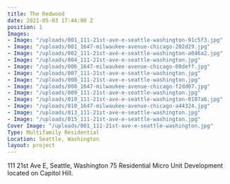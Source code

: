 ```yaml
---
title: The Redwood
date: 2021-05-03 17:44:00 Z
position: 1
Images:
- Image: "/uploads/001_111-21st-ave-e-seattle-washington-91c5f3.jpg"
- Image: "/uploads/001_1647-milwaukee-avenue-chicago-202d29.jpg"
- Image: "/uploads/002_111-21st-ave-e-seattle-washington-a046a2.jpg"
- Image: "/uploads/004_111-21st-ave-e-seattle-washington.jpg"
- Image: "/uploads/006_1647-milwaukee-avenue-chicago-08deff.jpg"
- Image: "/uploads/007_111-21st-ave-e-seattle-washington.jpg"
- Image: "/uploads/008_111-21st-ave-e-seattle-washington.jpg"
- Image: "/uploads/008_1647-milwaukee-avenue-chicago-f2dd07.jpg"
- Image: "/uploads/009_111-21st-ave-e-seattle-washington.jpg"
- Image: "/uploads/010_111-21st-ave-e-seattle-washington-0107a6.jpg"
- Image: "/uploads/010_1647-milwaukee-avenue-chicago-a44324.jpg"
- Image: "/uploads/013_111-21st-ave-e-seattle-washington.jpg"
- Image: "/uploads/015_111-21st-ave-e-seattle-washington.jpg"
Cover Image: "/uploads/001_111-21st-ave-e-seattle-washington.jpg"
Type: Multifamily Residential
Location: Seattle, Washington
layout: project
---
```


111 21st Ave E, Seattle, Washington 
75 Residential Micro Unit Development 
located on Capitol Hill.

